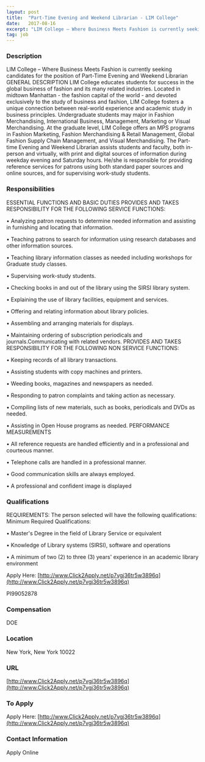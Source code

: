 ```yaml
---
layout: post
title:  "Part-Time Evening and Weekend Librarian - LIM College"
date:   2017-08-16
excerpt: "LIM College – Where Business Meets Fashion is currently seeking candidates for the position of Part-Time Evening and Weekend Librarian GENERAL DESCRIPTION LIM College educates students for success in the global business of fashion and its many related industries. Located in midtown Manhattan - the fashion capital of the world..."
tag: job
---
```


### Description   

LIM College – Where Business Meets Fashion is currently seeking candidates for the position of Part-Time Evening and Weekend Librarian
GENERAL DESCRIPTION
LIM College educates students for success in the global business of fashion and its many related industries. Located in midtown Manhattan - the fashion capital of the world - and devoted exclusively to the study of business and fashion, LIM College fosters a unique connection between real-world experience and academic study in business principles. Undergraduate students may major in Fashion Merchandising, International Business, Management, Marketing or Visual Merchandising. At the graduate level, LIM College offers an MPS programs in Fashion Marketing, Fashion Merchandising & Retail Management, Global Fashion Supply Chain Management, and Visual Merchandising.
The Part-time Evening and Weekend Librarian assists students and faculty, both in-person and virtually, with print and digital sources of information during weekday evening and Saturday hours. He/she is responsible for providing reference services for patrons using both standard paper sources and online sources, and for supervising work-study students.






### Responsibilities   

ESSENTIAL FUNCTIONS AND BASIC DUTIES
PROVIDES AND TAKES RESPONSIBILITY FOR THE FOLLOWING SERVICE FUNCTIONS:

• 	Analyzing patron requests to determine needed information and assisting in furnishing and locating that information.

• 	Teaching patrons to search for information using research databases and other information sources.

• 	Teaching library information classes as needed including workshops for Graduate study classes.

• 	Supervising work-study students.

• 	Checking books in and out of the library using the SIRSI library system.

• 	Explaining the use of library facilities, equipment and services.

• 	Offering and relating information about library policies.

• 	Assembling and arranging materials for displays.

• 	Maintaining ordering of subscription periodicals and journals.Communicating with related vendors.
PROVIDES AND TAKES RESPONSIBILITY FOR THE FOLLOWING NON SERVICE FUNCTIONS:

• 	Keeping records of all library transactions.

• 	Assisting students with copy machines and printers.

• 	Weeding books, magazines and newspapers as needed.

• 	Responding to patron complaints and taking action as necessary.

• 	Compiling lists of new materials, such as books, periodicals and DVDs as needed.

• 	Assisting in Open House programs as needed.
PERFORMANCE MEASUREMENTS

• 	All reference requests are handled efficiently and in a professional and courteous manner.

• 	Telephone calls are handled in a professional manner.

• 	Good communication skills are always employed.

• 	A professional and confident image is displayed


### Qualifications   

REQUIREMENTS: The person selected will have the following qualifications:
Minimum Required Qualifications:

• 	Master's Degree in the field of Library Service or equivalent

• 	Knowledge of Library systems (SIRSI), software and operations

• 	A minimum of two (2) to three (3) years' experience in an academic library environment


Apply Here: [http://www.Click2Apply.net/p7vgj36tr5w3896q](http://www.Click2Apply.net/p7vgj36tr5w3896q)
 
PI99052878


### Compensation   

DOE


### Location   

New York, New York 10022


### URL   

[http://www.Click2Apply.net/p7vgj36tr5w3896q](http://www.Click2Apply.net/p7vgj36tr5w3896q)

### To Apply   

Apply Here: [http://www.Click2Apply.net/p7vgj36tr5w3896q](http://www.Click2Apply.net/p7vgj36tr5w3896q)




### Contact Information   

Apply Online

